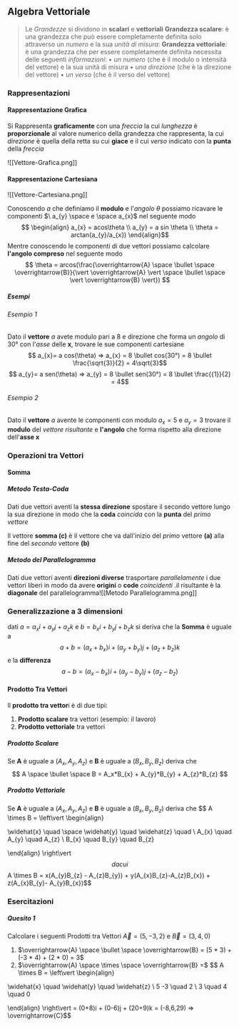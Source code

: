 ## Algebra Vettoriale

> Le *Grandezze* si dividono in **scalari** e **vettoriali**
> **Grandezza scalare**: è una grandezza che può essere completamente definita solo attraverso un *numero* e la sua *unità di misura*:
> **Grandezza vettoriale**: è una grandezza che per essere completamente definita necessita delle seguenti *informazioni*:
> 	• *un numero* (che è il modulo o intensità del vettore) e la sua unità di misura
> 	• *una direzione* (che è la direzione del vettore)
> 	  • *un verso* (che è il verso del vettore)


### Rappresentazioni

#### Rappresentazione Grafica

Si Rappresenta **graficamente** con una *freccia* la cui *lunghezza* è **proporzionale** al valore numerico della grandezza che rappresenta, la cui *direzione* è quella della retta su cui **giace** e il cui *verso* indicato con la **punta** della *freccia*

![[Vettore-Grafica.png]]

#### Rappresentazione Cartesiana

![[Vettore-Cartesiana.png]]

Conoscendo $a$ che definiamo il **modulo** e l'*angolo* $\theta$ possiamo ricavare le componenti $\ a_{y} \space e \space a_{x}$ nel seguente modo  $$ \begin{align} a_{x} = acos\theta \\ a_{y} = a sin \theta \\ \theta = arctan(a_{y}/a_{x}) \end{align}$$
Mentre conoscendo le componenti di due vettori possiamo calcolare **l'angolo compreso** nel seguente modo $$ \theta = arcos(\frac{\overrightarrow{A} \space \bullet \space  \overrightarrow{B}}{\vert \overrightarrow{A} \vert \space \bullet \space \vert \overrightarrow{B} \vert}) $$



##### Esempi

###### Esempio 1
Dato il **vettore** *a* avete modulo pari a 8 e direzione che forma un *angolo* di $30°$ con l'*asse* delle **x**, trovare le sue componenti cartesiane 
$$ a_{x}= a cos(\theta) => a_{x} = 8 \bullet cos(30°) = 8 \bullet \frac{\sqrt{3}}{2} = 4\sqrt{3}$$
$$ a_{y}= a sen(\theta) => a_{y} = 8 \bullet sen(30°) = 8 \bullet \frac{{1}}{2} = 4$$

###### Esempio 2
Dato il **vettore** *a* avente le componenti con modulo $a_{x} = 5$ e $a_{y} = 3$ trovare il **modulo** del *vettore risultante* e **l'angolo** che forma rispetto alla direzione dell'**asse x** 


### Operazioni tra Vettori

#### Somma

##### Metodo Testa-Coda

Dati due vettori aventi la **stessa direzione** spostare il secondo vettore lungo la sua direzione in modo che la **coda** *coincida* con la **punta** del *primo vettore*

Il vettore **somma (c)** è il vettore che va dall'inizio del *primo* vettore **(a)** alla fine del *secondo* vettore **(b)** 

##### Metodo del Parallelogramma

Dati due vettori aventi **direzioni diverse** trasportare *parallelamente* i due vettori liberi in modo da avere **origini** o **code** *coincidenti* .il risultante è la **diagonale** del parallelogramma![[Metodo Parallelogramma.png]]

### Generalizzazione a 3 dimensioni

dati $a = a_{x}i + a_{y}j+a_{z}k$ e $b = b_{x}i+b_{y}j+b_{z}k$  si deriva che la **Somma** è uguale a $$ a+ b = (a_{x} + b_{x})i + (a_{y}+ b_{y})j + (a_{z}+ b_{z})k$$
e la **differenza** $$ a-b = (a_{x}-b_{x})i + (a_{y}-b_{y})j + (a_{z}-b_{z})$$
#### Prodotto Tra Vettori

Il **prodotto tra vettor**i è di due tipi:
1. **Prodotto scalare** tra vettori (esempio: il lavoro) 
2. **Prodotto vettoriale** tra vettori 

##### Prodotto Scalare 

Se **A** è uguale a $(A_x,A_y,A_z)$ e **B** è uguale a  $(B_x,B_y,B_z)$ deriva che $$ A \space \bullet \space B = A_x*B_{x} + A_{y}*B_{y} + A_{z}*B_{z} $$
##### Prodotto Vettoriale

Se **A** è uguale a $(A_x,A_y,A_z)$ e **B** è uguale a  $(B_x,B_y,B_z)$ deriva che $$ A \times B = \left\vert 
\begin{align} 

\widehat{x} \quad \space \widehat{y} \quad \widehat{z} \quad \\ 
A_{x} \quad A_{y} \quad A_{z} \\
B_{x} \quad B_{y} \quad B_{z}

\end{align} 
\right\vert $$
da cui $$A \times B = x(A_{y}B_{z} - A_{z}B_{y}) + y(A_{x}B_{z}-A_{z}B_{x}) + 
z(A_{x}B_{y}- A_{y}B_{x})$$

### Esercitazioni

##### Quesito 1

Calcolare i seguenti Prodotti tra Vettori $\overrightarrow{A} = (5,-3,2)$ e $\overrightarrow{B} = (3,4,0)$ 
1. $\overrightarrow{A} \space \bullet \space \overrightarrow{B} = (5 * 3) + (-3 * 4) + (2 * 0) = 3$
2. $\overrightarrow{A} \space \times \space \overrightarrow{B} =$  $$ A \times B = \left\vert 
\begin{align} 

\widehat{x}  \quad \widehat{y} \quad \widehat{z} \\ 
5  -3 \quad 2 \\
3 \quad 4 \quad 0

\end{align} 
\right\vert  = (0+8)i + (0-6)j + (20+9)k = (-8,6,29) => \overrightarrow{C}$$




